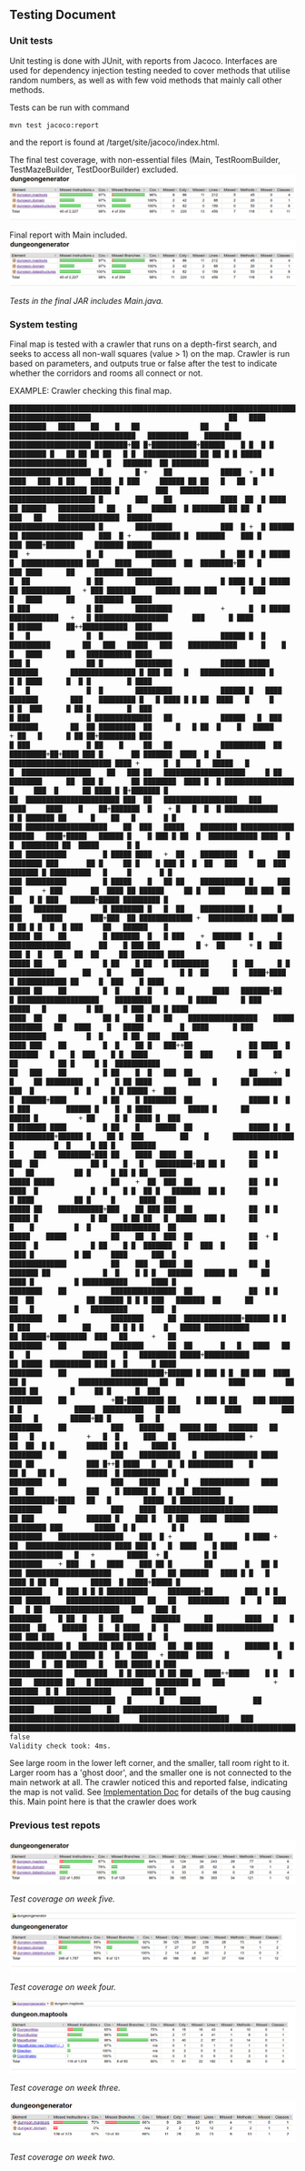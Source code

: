 ## Testing Document

### Unit tests
Unit testing is done with JUnit, with reports from Jacoco. Interfaces are used for dependency injection testing needed to cover methods that utilise random numbers, as well as with few void methods that mainly call other methods.

Tests can be run with command 
```
mvn test jacoco:report
```
and the report is found at /target/site/jacoco/index.html.

The final test coverage, with non-essential files (Main, TestRoomBuilder, TestMazeBuilder, TestDoorBuilder) excluded.
![FINAL TEST COVERAGE](https://github.com/Granigan/dungeongenerator/blob/master/documents/images/tests_final_excluding_main.png)

Final report with Main included.
![Main included](https://github.com/Granigan/dungeongenerator/blob/master/documents/images/tests_final_excluding_main.png)

*Tests in the final JAR includes Main.java.*

### System testing
Final map is tested with a crawler that runs on a depth-first search, and seeks to access all non-wall squares (value > 1) on the map. Crawler is run based on parameters, and outputs true or false after the test to indicate whether the corridors and rooms all connect or not.

EXAMPLE:
Crawler checking this final map.
```
████████████████████████████████████████████████████████████████████████████████████████████████████████████████████████████████████████████████████████████████████████████████████
████████████████████                                  ██   ████   █████████   ████    ██    █   ██               ██    █   ███████████████████████████████   ██████████    █████████
████████████████████ ████████+██ █+███████████+██████    █ █  █ █ █████████ █   ██ ██ ██ ██   █ █  █████████████ ██ ██ █ █ █████   ███████████████████     █   ███████  ██ █████████
████████████████████  █        █ +    ██            █████  +  █ █    ████   ███  █ ██    █████  █ ███     ██████ ██ ██   █   ██  █ ███████████████████ █████ █         ███   ███████
█████████████████████ █        ███    ██            ████  ██  █ ████   ██ ██████   █████████   ██   █     ██████  █ ████████ ██ ██  █            ███   ██    ███████████████  ██████
█████████████████████ █        █████████            ███  █ +  █ ██████ ██ ███████████████    ███  █ +     ███████ █  ███████    ███ █            ███ ████+███████     ███████ ██████
██  +              █  █        █████████            █   ██ █  █ █████  █  ███████████████ ███    ████     ██████  ██  ████████+██   █            ███ ████      ██     ███████ ██████
█  ██              █ ██        █████████            █ ████ █  █ █████ ██ ████████████   + ███ ███████     ██████ ████ ███      █  ███            █   ████      ██     ███████  █████
█ ███              █ ██        █████████            +      █  █ █████    ████████████   +   █ ██████████████████      ███      █ ████            █ ██████      ██++███████████  ████
█   █              █  █        █████████            ██████ █  █  ██████████        ██   ███   █████   ███    ████████████      █    █            █   ████      ██   ███████████ ████
███ █              ██ █        █████████            ██████ █████    ███████        ████████████████ █ ███ ██   █   ████████████████ █            █ █ ████      █  █ █         █ ████
█   █              █  █        █████████            ██████ █   ████ ███████        ███    █████████ █   █ ████ █ █ ██  ████   █     █            █ █  ███      █ ██ █         █  ███
█ ███              █ ██████████████   ██            ██████   █  ███ ███████        ██  ██ █████████  ██      █   █ ██  █    █   █████            + ██   █      █ ██ ██+█████████ ███
█ ███              █ ██    █     ██   ██            ███████████  ██ █████████+██+████ ███ █       ██ ███████  ████  █  █ █████████████████████████ ████ +      █  █    █   █████   █
█  █████████████████    ██   ███ ██   ████████████████████     █ ██ ████████      ██  ███ █       ██ ████████  ████ █  █ █████████████████   █     ███  █      ██ ████ █ █+███████ █
██  ███████████████████████ ███  ██   ██████████████████   ███      ████     ████    █    ██+███████  █    + █   █  █  █ █████████████     █ █ ███████ ██      █    ██   █       █ █
███ ████████████████████    ██  ███   █████    █████████ █████████████   ██████   ████+█████   ██████ █    █ ███ █ ██  █  ████████████ ████  █      █  █████████ ██  █████       █ █
███ ██████████         █ █████ ████   +  ██    █████████   █      ███  ████████ ███       ██ █     ██ █    █ ███ █  █  ██   ███     ██  ███ ███████ █ ██████████   █     █       █ █
███ ██████████         █ █████    █   ██ ██    ███████████ █      ███ ███     + ███       ██  ████ ██ ██████     ██ █  ████     ███ ███  ██  █    █ █ ███   ██████+█████ █████████ █
███   ████████         █ ████████ █   █  ██    ███████████ █      █   ███     █████       ███+███  ██ █████████████ +  ████████████ ████ ███ █ ██ █ █  █  █ ███     ██   ██████    █
█████ ██    ██         █ ███████  █   █ ███    +  ███████  █      █ ███████████████       ██    █ ███ ███         █ +  ██      + █  ███  ███ █  █   ██   ██  ██     ██ ████████ ████
█████ ██    ██         █ ██    █ ██   █ █████████      █  ██      █ █   ███████████       ██    █     ███         █ █  ██      █   ████+████  █ ████████████ ██     █  ███    █ ████
█████ ██    ██         █  █    █  █   █  ██       ████   ███████+██   █ ████████████████████    █████████         █ █████      █ ███    █████   █          █ ██     █ ███  ██ █ ████
████  ██    ██         ██ █    ██ █   ██    █████████████████    █████  ████████   ██   ████    █   █████         █  ████      █ ███    █████████          █  █     █ ██  ███   ████
████ ███    ██         █  █    ██ █   ███++██              ██ ████  █  ███████   █    █  ███    █ █  ████         ██  ███      █  ██    ██     ██          ██ █     █ █  ███████████
██   ███    ██         █ ██    █  █   ███  ██              ██    +  █ █     ██ █████████   █    █ ██ ████         ███   █      ██ ███████  ███  █          █  █     █ █ █████ +  ███
█  ██████+████         █ ██    █ ████████  ██              █████ █  █ █ ███         ██████ █    █  █ ████         █████ █      ██         █████ █          + ██     █ █  ████ █  ███
█ ███████ ████         █ ██    █    █████  ██              █████ █  █   ███████████+██████ █    ██ █  ███         ██    █      ███████████████  █          █  █     █ ██ █    ██████
█     ███   ████████+███ ██    ████  ████  ██              ██  █ █  ███  ██             ██ █    █   █   █████████+██ ██ █      ██          █   ██          ██ █     █ ██ █ ██   ████
█████ █████              ██    +  ██  ███  ██              ██  █ █  ████  █             █  █    █ █  ██ █   ███████  ██ █      ██          █ ████          ██ █     █      ████  ███
█████ ██    ███████████+███    ██ ███ ███  ██              ██  █ █  █████ █             █ ██    █ ██ ██   █  █████  ███ █      ██          █    █          █  █     ████████████  ██
█████    █████           ██    ██  █  ███  ██              ██  + █  ████  █             █ ██    █ █  ███████   █   ███  █      ██          ████ █          █ ██     ████      ███  █
██████████████           ██    ███   ████  ██              ██  █ ███████ ██             █  █    █ █ █   ██████   █████ ██      ██          ████ █          █ ███████████      ████ █
████████    ██           ████████████████  ██              ██  █ █   ██  ██             ██ ██████ █ █ █ ███   ███████  ██      ██          ██   █          █   █████████      ███  █
████████    ██           ████████      ██  ██████████████+██████ █ █  █ ███             ██     ██ █ █ █     █   █████ ███████████          ██ ██████+█████████  ███   ██      +   ██
████████    ██           ████████      ██  ██       █   █   ████   ██ █   █             ██████    █   █████████ █████+███████████          ██ █████  ██████████ ███ █  █      █ ████
████████    ██           █████████████+██████ █ ███ █ █  ██ ███  ████  ██ █             █████████████████   ██  ██           ████          ██  ████ ██        █     ██ █      █  ███
████████    ██           +██+█████████ ██     █ ███ █ ██    ███ ██████  █ █             █████  ██████████   ██ ███           ████          ███ ███   █        █████+██ █      ██   █
████████    ██           ███    ██████    █████ ███   ███████   ██   ██   █             +   █  █      ███   ██   ██████████████ +          ██  ██  █ █        █████  █ █      ████ █
████████    ██           ███    ██████████   █  █████████████ ████   ███ ██             ███ █++█ ████   █   █  █ ███████████    █          ██ █   ██ █        █████  █ ███████████ █
████████    ██           ███    █████      █   ████████████   ████   ██  ██             ███    █ ██████ █   █ ██  ███████    ███████████+████   ██   █        █████  █ ███████████ █
████████    ██           ███    ████  █████████████████████ ██████   ██ ███             ██████ █    ███ █   █ ███   ████  ██████         █████████ ███        █████  █ █         █ █
████████    ████████████████    ███  █ +        ██        █ ████ +   ██  █████████████████████ ████ ███ █   █  ████    █ ████    █████████████   █   +        █████  + █         █ █
████████    + ███   █   ████    ███ ██ █        ██        █   ██ █   ███ █████████████████████      ██  █   ██ ███████   ████ █ █   █     ████ █ ██ ██        █████  █ █████+█████ █
████████    █ ███ █ █ █ ██████████     ████████+██        ███  █ █   ███ ██████    █████████████████   ██   ██   ██████████   █   █   ███  █   █ ██  █████████████████   ███   ███ █
████████    █ ██  █   █  ███       ███████      ██        ████   █   █   █████  ██    ██████   █   █ ████   █  █    ███████ ██████████████   ███ ███ ███       █   █████ █████ █   █
█████████████ █  ███████ ███ █ █████   ██  ██ ████        ██████ █   █ ██████  ██████ ██████ █   █   ████   + █████  ████   █            █ █████   █  ██ █████   █   ███ █████ █ ███
█████████████   ████████   █ █ █████ █ ██ ███   ████++█████    █ █   █  ███   ███████ ██   █ ████████████   ████████ ██   ███            + ███████  █ █  ███████████     █████ █ ███
██████████████████████████   █       █    █████             ██   ██████     █████████    █   ███████████████████████    ███████████████████████████     ██████████████████████   ███
████████████████████████████████████████████████████████████████████████████████████████████████████████████████████████████████████████████████████████████████████████████████████
false
Validity check took: 4ms.
```
See large room in the lower left corner, and the smaller, tall room right to it. Larger room has a 'ghost door', and the smaller one is not connected to the main network at all. The crawler noticed this and reported false, indicating the map is not valid. See [Implementation Doc](https://github.com/Granigan/dungeongenerator/blob/master/documents/implementation.md) for details of the bug causing this. Main point here is that the crawler does work


### Previous test repots

![Test coverage on week 5](https://github.com/Granigan/dungeongenerator/blob/master/documents/images/tests_week5.png)

*Test coverage on week five.*


![Test coverage on week 4](https://github.com/Granigan/dungeongenerator/blob/master/documents/images/tests_week4.png)

*Test coverage on week four.*


![Test coverage on week 3](https://github.com/Granigan/dungeongenerator/blob/master/documents/images/tests_week3.png)

*Test coverage on week three.*


![Test coverage on week 2](https://github.com/Granigan/dungeongenerator/blob/master/documents/images/tests_week2.png)

*Test coverage on week two.*
